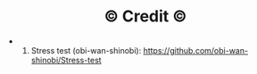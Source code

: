 <h1 align="center">©️ Credit ©️ </h1>

- 1. Stress test (obi-wan-shinobi): https://github.com/obi-wan-shinobi/Stress-test
